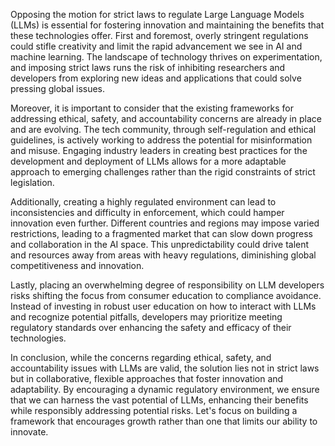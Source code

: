 Opposing the motion for strict laws to regulate Large Language Models (LLMs) is essential for fostering innovation and maintaining the benefits that these technologies offer. First and foremost, overly stringent regulations could stifle creativity and limit the rapid advancement we see in AI and machine learning. The landscape of technology thrives on experimentation, and imposing strict laws runs the risk of inhibiting researchers and developers from exploring new ideas and applications that could solve pressing global issues.

Moreover, it is important to consider that the existing frameworks for addressing ethical, safety, and accountability concerns are already in place and are evolving. The tech community, through self-regulation and ethical guidelines, is actively working to address the potential for misinformation and misuse. Engaging industry leaders in creating best practices for the development and deployment of LLMs allows for a more adaptable approach to emerging challenges rather than the rigid constraints of strict legislation.

Additionally, creating a highly regulated environment can lead to inconsistencies and difficulty in enforcement, which could hamper innovation even further. Different countries and regions may impose varied restrictions, leading to a fragmented market that can slow down progress and collaboration in the AI space. This unpredictability could drive talent and resources away from areas with heavy regulations, diminishing global competitiveness and innovation.

Lastly, placing an overwhelming degree of responsibility on LLM developers risks shifting the focus from consumer education to compliance avoidance. Instead of investing in robust user education on how to interact with LLMs and recognize potential pitfalls, developers may prioritize meeting regulatory standards over enhancing the safety and efficacy of their technologies.

In conclusion, while the concerns regarding ethical, safety, and accountability issues with LLMs are valid, the solution lies not in strict laws but in collaborative, flexible approaches that foster innovation and adaptability. By encouraging a dynamic regulatory environment, we ensure that we can harness the vast potential of LLMs, enhancing their benefits while responsibly addressing potential risks. Let's focus on building a framework that encourages growth rather than one that limits our ability to innovate.